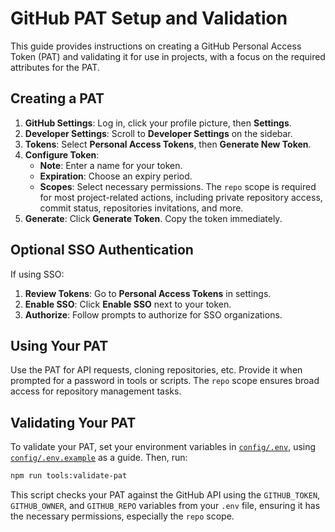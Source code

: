 # GitHub PAT Setup and Validation

This guide provides instructions on creating a GitHub Personal Access Token (PAT) and validating it for use in projects, with a focus on the required attributes for the PAT.

## Creating a PAT

1. **GitHub Settings**: Log in, click your profile picture, then **Settings**.
2. **Developer Settings**: Scroll to **Developer Settings** on the sidebar.
3. **Tokens**: Select **Personal Access Tokens**, then **Generate New Token**.
4. **Configure Token**:
   - **Note**: Enter a name for your token.
   - **Expiration**: Choose an expiry period.
   - **Scopes**: Select necessary permissions. The `repo` scope is required for most project-related actions, including private repository access, commit status, repositories invitations, and more.
5. **Generate**: Click **Generate Token**. Copy the token immediately.

## Optional SSO Authentication

If using SSO:

1. **Review Tokens**: Go to **Personal Access Tokens** in settings.
2. **Enable SSO**: Click **Enable SSO** next to your token.
3. **Authorize**: Follow prompts to authorize for SSO organizations.

## Using Your PAT

Use the PAT for API requests, cloning repositories, etc. Provide it when prompted for a password in tools or scripts. The `repo` scope ensures broad access for repository management tasks.

## Validating Your PAT

To validate your PAT, set your environment variables in [`config/.env`](../config/.env), using [`config/.env.example`](../config/.env.example) as a guide. Then, run:

```sh
npm run tools:validate-pat
```

This script checks your PAT against the GitHub API using the `GITHUB_TOKEN`, `GITHUB_OWNER`, and `GITHUB_REPO` variables from your `.env` file, ensuring it has the necessary permissions, especially the `repo` scope.
